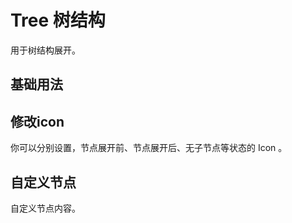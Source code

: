<script setup>
import treeBase from "./tree-base.vue"
import treeIcon from "./tree-icon.vue"
import treeSlot from "./tree-slot.vue"
</script>


# Tree 树结构

用于树结构展开。

## 基础用法

<treeBase />

## 修改icon

你可以分别设置，节点展开前、节点展开后、无子节点等状态的 Icon 。

<treeIcon />

## 自定义节点

自定义节点内容。

<treeSlot />
